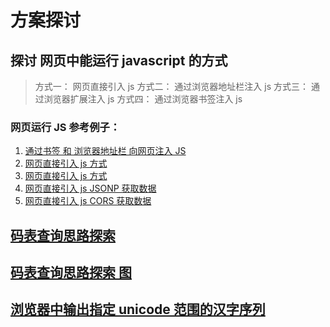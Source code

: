 # 方案探讨

## 探讨 网页中能运行 javascript 的方式

> 方式一： 网页直接引入 js
> 方式二： 通过浏览器地址栏注入 js
> 方式三： 通过浏览器扩展注入 js
> 方式四： 通过浏览器书签注入 js

### 网页运行 JS 参考例子：

1. [通过书签 和 浏览器地址栏 向网页注入 JS ](https://github.com/jingjingxyk/ReplaceGoogleCDN/blob/master/extension/test/remove-csp-test.js)
2. [网页直接引入 js 方式 ](https://fanyi.sogou.com/reventondc/synthesis?speed=1&lang=zh-CHS&from=translateweb&text=%E4%B8%AD%E5%9B%BD)
3. [网页直接引入 js 方式 ](https://github.com/FirefoxBar/HeaderEditor/issues/221#issuecomment-1367457476)
4. [网页直接引入 js JSONP 获取数据 ](https://detect-ip.xiaoshuogeng.com/ip/jsonp?callback=my_custom_get_ip)
5. [网页直接引入 js CORS 获取数据 ](https://detect-ip.xiaoshuogeng.com/ip/json)

## [码表查询思路探索](https://github.com/yanhuacuo/web-wubi/issues/2)

## [码表查询思路探索 图](./码表查询思路探索.drawio.svg)

## [浏览器中输出指定 unicode 范围的汉字序列](https://www.cnblogs.com/jingjingxyk/p/16575876.html)
